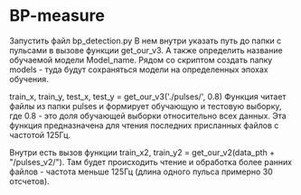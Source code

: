 # BP-measure

  Запустить файл bp_detection.py
  В нем внутри указать путь до папки с пульсами в вызове функции get_our_v3.
  А также определить название обучаемой модели Model_name.
  Рядом со скриптом создать папку models - туда будут сохраняться модели на определенных эпохах обучения.
  
  train_x, train_y, test_x, test_y = get_our_v3('./pulses/', 0.8)
  Функция читает файлы из папки pulses и формирует обучающую и тестовую выборку, где 0.8 - это доля обучающей выборки относительно всех данных. Эта функция предназначена для чтения последних присланных файлов с частотой 125Гц.
  
  Внутри есть вызов функции  train_x2, train_y2 = get_our_v2(data_pth + "/pulses_v2/").
  Там будет происходить чтение и обработка более ранних файлов - частота меньше 125Гц (длина одного пульса примерно 30 отсчетов).
  
  
  
